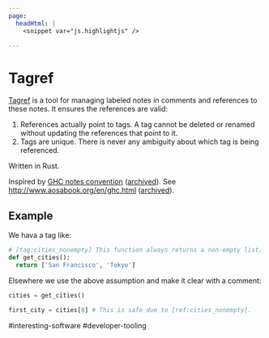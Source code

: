 ```yaml
---
page:
  headHtml: |
    <snippet var="js.highlightjs" />

---
```

# Tagref

[Tagref](https://github.com/stepchowfun/tagref) is a tool for managing labeled notes in comments and references to these notes. It ensures the references are valid:

1. References actually point to tags. A tag cannot be deleted or renamed without updating the references that point to it.
2. Tags are unique. There is never any ambiguity about which tag is being referenced.

Written in Rust.

Inspired by [GHC notes convention](https://gitlab.haskell.org/ghc/ghc/-/wikis/commentary/coding-style#2-using-notes) ([archived](https://web.archive.org/web/20221212203306/https://gitlab.haskell.org/ghc/ghc/-/wikis/commentary/coding-style)). See http://www.aosabook.org/en/ghc.html ([archived](https://web.archive.org/web/20221022104412/https://www.aosabook.org/en/ghc.html)).

## Example

We hava a tag like:

```python
# [tag:cities_nonempty] This function always returns a non-empty list.
def get_cities():
  return ['San Francisco', 'Tokyo']
```

Elsewhere we use the above assumption and make it clear with a comment:

```python
cities = get_cities()

first_city = cities[0] # This is safe due to [ref:cities_nonempty].
```

#interesting-software
#developer-tooling